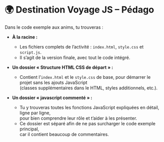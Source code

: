 # 🌍 Destination Voyage JS – Pédago

Dans le code exemple aux anims, tu trouveras :

- **À la racine :**  
  - Les fichiers complets de l’activité : `index.html`, `style.css` et `script.js`.  
  - Il s’agit de la version finale, avec tout le code intégré.

- **Un dossier « Structure HTML CSS de départ » :**  
  - Contient l’`index.html` et le `style.css` de base, pour démarrer le projet sans les ajouts JavaScript  
    (classes supplémentaires dans le HTML, styles additionnels, etc.).

- **Un dossier « javascript commenté » :**  
  - Tu y trouveras toutes les fonctions JavaScript expliquées en détail, ligne par ligne,  
    pour bien comprendre leur rôle et t’aider à les présenter.  
  - Ce dossier est séparé afin de ne pas surcharger le code exemple principal,  
    car il contient beaucoup de commentaires.
